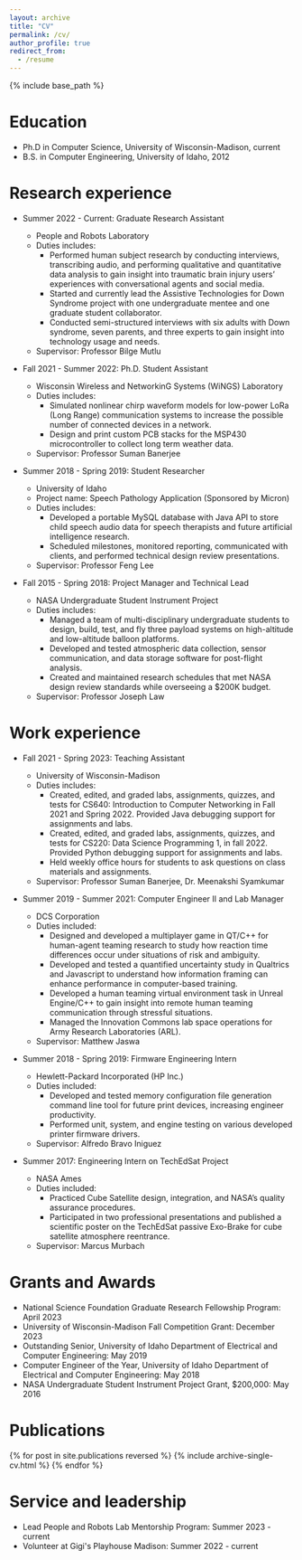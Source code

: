```yaml
---
layout: archive
title: "CV"
permalink: /cv/
author_profile: true
redirect_from:
  - /resume
---
```


{% include base_path %}

Education
======
* Ph.D in Computer Science, University of Wisconsin-Madison, current
* B.S. in Computer Engineering, University of Idaho, 2012

Research experience
======
* Summer 2022 - Current: Graduate Research Assistant
    * People and Robots Laboratory
    * Duties includes:
        * Performed human subject research by conducting interviews, transcribing audio, and performing qualitative and quantitative data analysis to gain insight into traumatic brain injury users’ experiences with conversational agents and social media.
        * Started and currently lead the Assistive Technologies for Down Syndrome project with one undergraduate mentee and one graduate student collaborator.
        * Conducted semi-structured interviews with six adults with Down syndrome, seven parents, and three experts to gain insight into technology usage and needs.
    * Supervisor: Professor Bilge Mutlu

* Fall 2021 - Summer 2022: Ph.D. Student Assistant
    * Wisconsin Wireless and NetworkinG Systems (WiNGS) Laboratory
    * Duties includes:
        * Simulated nonlinear chirp waveform models for low-power LoRa (Long Range) communication systems to increase the possible number of connected devices in a network.
        * Design and print custom PCB stacks for the MSP430 microcontroller to collect long term weather data.
    * Supervisor: Professor Suman Banerjee

* Summer 2018 - Spring 2019: Student Researcher
    * University of Idaho
    * Project name: Speech Pathology Application (Sponsored by Micron)
    * Duties includes:
        * Developed a portable MySQL database with Java API to store child speech audio data for speech therapists and future artificial intelligence research.
        * Scheduled milestones, monitored reporting, communicated with clients, and performed technical design review presentations.
    * Supervisor: Professor Feng Lee

* Fall 2015 - Spring 2018: Project Manager and Technical Lead
    * NASA Undergraduate Student Instrument Project
    * Duties includes:
        * Managed a team of multi-disciplinary undergraduate students to design, build, test, and fly three payload systems on high-altitude and low-altitude balloon platforms.
        * Developed and tested atmospheric data collection, sensor communication, and data storage software for post-flight analysis.
        * Created and maintained research schedules that met NASA design review standards while overseeing a $200K budget.
    * Supervisor: Professor Joseph Law   

Work experience
======
* Fall 2021 - Spring 2023: Teaching Assistant
    * University of  Wisconsin-Madison
    * Duties includes:
        * Created, edited, and graded labs, assignments, quizzes, and tests for CS640: Introduction to Computer Networking in Fall 2021 and Spring 2022. Provided Java debugging support for assignments and labs.
        * Created, edited, and graded labs, assignments, quizzes, and tests for CS220: Data Science Programming 1, in fall 2022. Provided Python debugging support for assignments and labs.
        * Held weekly office hours for students to ask questions on class materials and assignments.
    * Supervisor: Professor Suman Banerjee, Dr. Meenakshi Syamkumar

* Summer 2019 - Summer 2021: Computer Engineer II and Lab Manager
    * DCS Corporation
    * Duties included:
        * Designed and developed a multiplayer game in QT/C++ for human-agent teaming research to study how reaction time differences occur under situations of risk and ambiguity.
        * Developed and tested a quantified uncertainty study in Qualtrics and Javascript to understand how information framing can enhance performance in computer-based training.
        * Developed a human teaming virtual environment task in Unreal Engine/C++ to gain insight into remote human teaming communication through stressful situations.
        * Managed the Innovation Commons lab space operations for Army Research Laboratories (ARL).
  * Supervisor: Matthew Jaswa

* Summer 2018 - Spring 2019: Firmware Engineering Intern
    * Hewlett-Packard Incorporated (HP Inc.)
    * Duties included:
        * Developed and tested memory configuration file generation command line tool for future print devices, increasing engineer productivity.
        * Performed unit, system, and engine testing on various developed printer firmware drivers.
    * Supervisor: Alfredo Bravo Iniguez

* Summer 2017: Engineering Intern on TechEdSat Project
    * NASA Ames
    * Duties included:
        * Practiced Cube Satellite design, integration, and NASA’s quality assurance procedures.
        * Participated in two professional presentations and published a scientific poster on the TechEdSat passive Exo-Brake for cube satellite atmosphere reentrance.
    * Supervisor: Marcus Murbach

Grants and Awards
======
* National Science Foundation Graduate Research Fellowship Program: April 2023
* University of Wisconsin-Madison Fall Competition Grant: December 2023
* Outstanding Senior, University of Idaho Department of Electrical and Computer Engineering: May 2019
* Computer Engineer of the Year, University of Idaho Department of Electrical and Computer Engineering: May 2018
* NASA Undergraduate Student Instrument Project Grant, $200,000: May 2016

Publications
======
{% for post in site.publications reversed %}
    {% include archive-single-cv.html %}
{% endfor %}


Service and leadership
======
* Lead People and Robots Lab Mentorship Program: Summer 2023 - current
* Volunteer at Gigi's Playhouse Madison: Summer 2022 -  current

<!-- Talks
======
  <ul>{% for post in site.talks reversed %}
    {% include archive-single-talk-cv.html  %}
  {% endfor %}</ul>

Teaching
======
  <ul>{% for post in site.teaching reversed %}
    {% include archive-single-cv.html %}
  {% endfor %}</ul> -->
